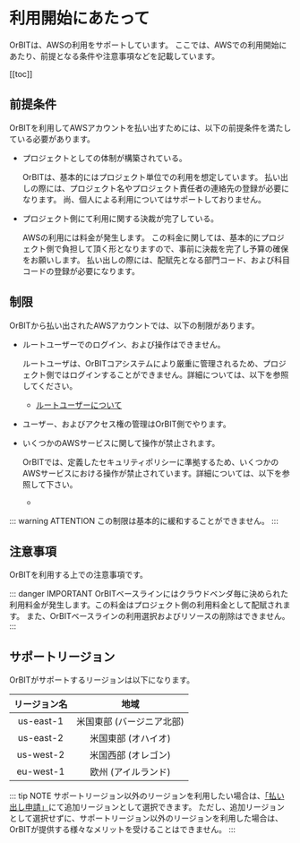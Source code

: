 # 利用開始にあたって

OrBITは、AWSの利用をサポートしています。
ここでは、AWSでの利用開始にあたり、前提となる条件や注意事項などを記載しています。

[[toc]]

## 前提条件
OrBITを利用してAWSアカウントを払い出すためには、以下の前提条件を満たしている必要があります。

- プロジェクトとしての体制が構築されている。

    OrBITは、基本的にはプロジェクト単位での利用を想定しています。
    払い出しの際には、プロジェクト名やプロジェクト責任者の連絡先の登録が必要になります。
    尚、個人による利用についてはサポートしておりません。

- プロジェクト側にて利用に関する決裁が完了している。

    AWSの利用には料金が発生します。
    この料金に関しては、基本的にプロジェクト側で負担して頂く形となりますので、事前に決裁を完了し予算の確保をお願いします。
    払い出しの際には、配賦先となる部門コード、および科目コードの登録が必要になります。

## 制限
OrBITから払い出されたAWSアカウントでは、以下の制限があります。

- ルートユーザーでのログイン、および操作はできません。

    ルートユーザは、OrBITコアシステムにより厳重に管理されるため、プロジェクト側ではログインすることができません。詳細については、以下を参照してください。
    - [ルートユーザーについて](/guide/aws/account-management#ルートユーザーについて)

- ユーザー、およびアクセス権の管理はOrBIT側でやります。

- いくつかのAWSサービスに関して操作が禁止されます。

    OrBITでは、定義したセキュリティポリシーに準拠するため、いくつかのAWSサービスにおける操作が禁止されています。詳細については、以下を参照して下さい。
    - []()

::: warning ATTENTION
この制限は基本的に緩和することができません。
:::

## 注意事項
OrBITを利用する上での注意事項です。

::: danger IMPORTANT
OrBITベースラインにはクラウドベンダ毎に決められた利用料金が発生します。この料金はプロジェクト側の利用料金として配賦されます。
また、OrBITベースラインの利用選択およびリソースの削除はできません。
:::


## サポートリージョン
OrBITがサポートするリージョンは以下になります。

| リージョン名  | 地域                      |
| :----------: |:------------------------:|
| us-east-1    | 米国東部 (バージニア北部)  |
| us-east-2    | 米国東部 (オハイオ)       | 
| us-west-2    | 米国西部 (オレゴン)        |
| eu-west-1    | 欧州 (アイルランド)       | 

::: tip NOTE
サポートリージョン以外のリージョンを利用したい場合は、[「払い出し申請」](/request/create-env)にて追加リージョンとして選択できます。
ただし、追加リージョンとして選択せずに、サポートリージョン以外のリージョンを利用した場合は、OrBITが提供する様々なメリットを受けることはできません。
:::

<Footer/>